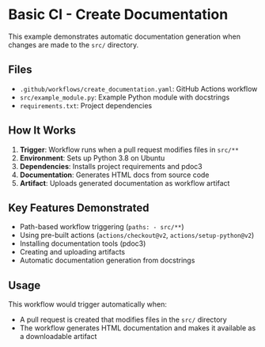 # Basic CI - Create Documentation

This example demonstrates automatic documentation generation when changes are made to the `src/` directory.

## Files
- `.github/workflows/create_documentation.yaml`: GitHub Actions workflow
- `src/example_module.py`: Example Python module with docstrings
- `requirements.txt`: Project dependencies

## How It Works

1. **Trigger**: Workflow runs when a pull request modifies files in `src/**`
2. **Environment**: Sets up Python 3.8 on Ubuntu
3. **Dependencies**: Installs project requirements and pdoc3
4. **Documentation**: Generates HTML docs from source code
5. **Artifact**: Uploads generated documentation as workflow artifact

## Key Features Demonstrated
- Path-based workflow triggering (`paths: - src/**`)
- Using pre-built actions (`actions/checkout@v2`, `actions/setup-python@v2`)
- Installing documentation tools (pdoc3)
- Creating and uploading artifacts
- Automatic documentation generation from docstrings

## Usage

This workflow would trigger automatically when:
- A pull request is created that modifies files in the `src/` directory
- The workflow generates HTML documentation and makes it available as a downloadable artifact